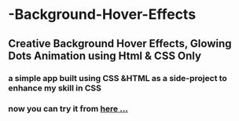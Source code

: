 # -Background-Hover-Effects
## Creative Background Hover Effects, Glowing Dots Animation using Html &amp; CSS Only
###  a simple app built using CSS &HTML as a side-project to enhance my skill in CSS
### now you can try it from [here ...](https://ahmed-roshdy-1.github.io/-Background-Hover-Effects/Index)
